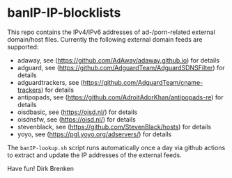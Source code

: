 # banIP-IP-blocklists

This repo contains the IPv4/IPv6 addresses of ad-/porn-related external domain/host files. Currently the following external domain feeds are supported:

* adaway, see (https://github.com/AdAway/adaway.github.io) for details
* adguard, see (https://github.com/AdguardTeam/AdguardSDNSFilter) for details
* adguardtrackers, see (https://github.com/AdguardTeam/cname-trackers) for details
* antipopads, see (https://github.com/AdroitAdorKhan/antipopads-re) for details
* oisdbasic, see (https://oisd.nl/) for details
* oisdnsfw, see (https://oisd.nl/) for details
* stevenblack, see (https://github.com/StevenBlack/hosts) for details
* yoyo, see (https://pgl.yoyo.org/adservers/) for details

The `banIP-lookup.sh` script runs automatically once a day via github actions to extract and update the IP addresses of the external feeds.

Have fun!
Dirk Brenken
